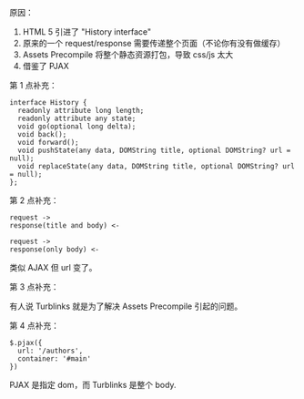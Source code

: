 
原因：

1. HTML 5 引进了 "History interface"
2. 原来的一个 request/response 需要传递整个页面（不论你有没有做缓存）
3. Assets Precompile 将整个静态资源打包，导致 css/js 太大
4. 借鉴了 PJAX

第 1 点补充：

```
interface History {
  readonly attribute long length;
  readonly attribute any state;
  void go(optional long delta);
  void back();
  void forward();
  void pushState(any data, DOMString title, optional DOMString? url = null);
  void replaceState(any data, DOMString title, optional DOMString? url = null);
};
```

第 2 点补充：

```
request ->
response(title and body) <-

request ->
response(only body) <-
```

类似 AJAX 但 url 变了。

第 3 点补充：

有人说 Turblinks 就是为了解决 Assets Precompile 引起的问题。

第 4 点补充：

```
$.pjax({
  url: '/authors',
  container: '#main'
})
```

PJAX 是指定 dom，而 Turblinks 是整个 body.

